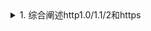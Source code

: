 
<details>
<summary>1. 综合阐述http1.0/1.1/2和https</summary>
<a href="https://blog.csdn.net/weixin_37719279/article/details/81388358">文章1</a>
<a href="https://blog.csdn.net/weixin_44052482/article/details/109510342">文章2</a>

</details>
